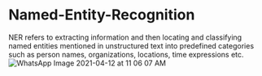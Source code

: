 # Named-Entity-Recognition
NER refers to extracting information and then locating and classifying named entities mentioned in unstructured text into predefined categories such as person names, organizations, locations, time expressions etc.
![WhatsApp Image 2021-04-12 at 11 06 07 AM](https://user-images.githubusercontent.com/57134054/114345368-2fcc4480-9b7f-11eb-8c28-905db34ec852.jpeg)

